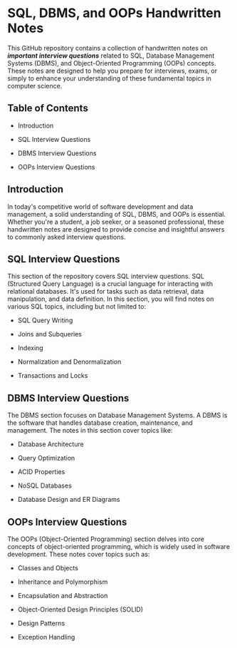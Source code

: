 # SQL, DBMS, and OOPs Handwritten Notes

This GitHub repository contains a collection of handwritten notes on ***important interview questions*** related to SQL, Database Management Systems (DBMS), and Object-Oriented Programming (OOPs) concepts. These notes are designed to help you prepare for interviews, exams, or simply to enhance your understanding of these fundamental topics in computer science.

## Table of Contents

- Introduction

- SQL Interview Questions

- DBMS Interview Questions

- OOPs Interview Questions


## Introduction

In today's competitive world of software development and data management, a solid understanding of SQL, DBMS, and OOPs is essential. Whether you're a student, a job seeker, or a seasoned professional, these handwritten notes are designed to provide concise and insightful answers to commonly asked interview questions.

## SQL Interview Questions

This section of the repository covers SQL interview questions. SQL (Structured Query Language) is a crucial language for interacting with relational databases. It's used for tasks such as data retrieval, data manipulation, and data definition. In this section, you will find notes on various SQL topics, including but not limited to:

- SQL Query Writing

- Joins and Subqueries

- Indexing

- Normalization and Denormalization

- Transactions and Locks

## DBMS Interview Questions

The DBMS section focuses on Database Management Systems. A DBMS is the software that handles database creation, maintenance, and management. The notes in this section cover topics like:

- Database Architecture

- Query Optimization

- ACID Properties

- NoSQL Databases

- Database Design and ER Diagrams

## OOPs Interview Questions

The OOPs (Object-Oriented Programming) section delves into core concepts of object-oriented programming, which is widely used in software development. These notes cover topics such as:

- Classes and Objects

- Inheritance and Polymorphism

- Encapsulation and Abstraction

- Object-Oriented Design Principles (SOLID)

- Design Patterns

- Exception Handling

